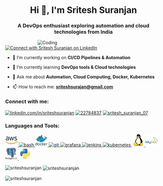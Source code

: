 <h1 align="center">Hi 👋, I'm Sritesh Suranjan</h1>
<h3 align="center">A DevOps enthusiast exploring automation and cloud technologies from India</h3>
<img align="right" alt="Coding" width="400" src="https://i.pinimg.com/originals/e8/f4/53/e8f453469a3ec97ecd354df465d73913.gif">

<p align="left">  
    <a href="https://www.linkedin.com/in/sriteshsuranjan" target="_blank">
        <img src="https://img.shields.io/badge/Connect%20with%20me-LinkedIn-blue?style=for-the-badge&logo=linkedin" alt="Connect with Sritesh Suranjan on LinkedIn">
    </a>  
</p>

- 🔭 I’m currently working on **CI/CD Pipelines & Automation**  

- 🌱 I’m currently learning **DevOps tools & Cloud technologies**  

- 💬 Ask me about **Automation, Cloud Computing, Docker, Kubernetes**  

- 📫 How to reach me: **sriteshsurajan@gmail.com**  

<h3 align="left">Connect with me:</h3>
<p align="left">
<a href="https://linkedin.com/in/linkedin.com/in/sriteshsuranjan" target="blank"><img align="center" src="https://raw.githubusercontent.com/rahuldkjain/github-profile-readme-generator/master/src/images/icons/Social/linked-in-alt.svg" alt="linkedin.com/in/sriteshsuranjan" height="30" width="40" /></a>
<a href="https://stackoverflow.com/users/22784837" target="blank"><img align="center" src="https://raw.githubusercontent.com/rahuldkjain/github-profile-readme-generator/master/src/images/icons/Social/stack-overflow.svg" alt="22784837" height="30" width="40" /></a>
<a href="https://instagram.com/sritesh_suranjan_07" target="blank"><img align="center" src="https://raw.githubusercontent.com/rahuldkjain/github-profile-readme-generator/master/src/images/icons/Social/instagram.svg" alt="sritesh_suranjan_07" height="30" width="40" /></a>
</p>

<h3 align="left">Languages and Tools:</h3>
<p align="left"> <a href="https://aws.amazon.com" target="_blank" rel="noreferrer"> <img src="https://raw.githubusercontent.com/devicons/devicon/master/icons/amazonwebservices/amazonwebservices-original-wordmark.svg" alt="aws" width="40" height="40"/> </a> <a href="https://www.gnu.org/software/bash/" target="_blank" rel="noreferrer"> <img src="https://www.vectorlogo.zone/logos/gnu_bash/gnu_bash-icon.svg" alt="bash" width="40" height="40"/> </a> <a href="https://www.docker.com/" target="_blank" rel="noreferrer"> <img src="https://raw.githubusercontent.com/devicons/devicon/master/icons/docker/docker-original-wordmark.svg" alt="docker" width="40" height="40"/> </a> <a href="https://git-scm.com/" target="_blank" rel="noreferrer"> <img src="https://www.vectorlogo.zone/logos/git-scm/git-scm-icon.svg" alt="git" width="40" height="40"/> </a> <a href="https://grafana.com" target="_blank" rel="noreferrer"> <img src="https://www.vectorlogo.zone/logos/grafana/grafana-icon.svg" alt="grafana" width="40" height="40"/> </a> <a href="https://www.jenkins.io" target="_blank" rel="noreferrer"> <img src="https://www.vectorlogo.zone/logos/jenkins/jenkins-icon.svg" alt="jenkins" width="40" height="40"/> </a> <a href="https://kubernetes.io" target="_blank" rel="noreferrer"> <img src="https://www.vectorlogo.zone/logos/kubernetes/kubernetes-icon.svg" alt="kubernetes" width="40" height="40"/> </a> <a href="https://www.linux.org/" target="_blank" rel="noreferrer"> <img src="https://raw.githubusercontent.com/devicons/devicon/master/icons/linux/linux-original.svg" alt="linux" width="40" height="40"/> </a> <a href="https://www.mysql.com/" target="_blank" rel="noreferrer"> <img src="https://raw.githubusercontent.com/devicons/devicon/master/icons/mysql/mysql-original-wordmark.svg" alt="mysql" width="40" height="40"/> </a> <a href="https://www.postgresql.org" target="_blank" rel="noreferrer"> <img src="https://raw.githubusercontent.com/devicons/devicon/master/icons/postgresql/postgresql-original-wordmark.svg" alt="postgresql" width="40" height="40"/> </a> <a href="https://www.python.org" target="_blank" rel="noreferrer"> <img src="https://raw.githubusercontent.com/devicons/devicon/master/icons/python/python-original.svg" alt="python" width="40" height="40"/> </a> </p>

<p><img align="left" src="https://github-readme-stats.vercel.app/api/top-langs?username=sriteshsuranjan&show_icons=true&locale=en&layout=compact" alt="sriteshsuranjan" /></p>

<p>&nbsp;<img align="center" src="https://github-readme-stats.vercel.app/api?username=sriteshsuranjan&show_icons=true&locale=en" alt="sriteshsuranjan" /></p>

<p><img align="center" src="https://github-readme-streak-stats.herokuapp.com/?user=sriteshsuranjan&" alt="sriteshsuranjan" /></p>
